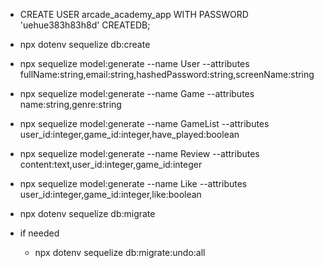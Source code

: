 + CREATE USER arcade_academy_app WITH PASSWORD 'uehue383h83h8d' CREATEDB;
+ npx dotenv sequelize db:create


+ npx sequelize model:generate --name User --attributes fullName:string,email:string,hashedPassword:string,screenName:string
+ npx sequelize model:generate --name Game --attributes name:string,genre:string
+ npx sequelize model:generate --name GameList --attributes user_id:integer,game_id:integer,have_played:boolean
+ npx sequelize model:generate --name Review --attributes content:text,user_id:integer,game_id:integer
+ npx sequelize model:generate --name Like --attributes user_id:integer,game_id:integer,like:boolean

+ npx dotenv sequelize db:migrate


+ if needed
    + npx dotenv sequelize db:migrate:undo:all
